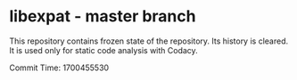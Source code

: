 # libexpat - master branch

This repository contains frozen state of the repository.
Its history is cleared. It is used only for static code
analysis with Codacy.

Commit Time: 1700455530
